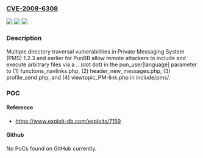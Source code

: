 ### [CVE-2008-6308](https://cve.mitre.org/cgi-bin/cvename.cgi?name=CVE-2008-6308)
![](https://img.shields.io/static/v1?label=Product&message=n%2Fa&color=blue)
![](https://img.shields.io/static/v1?label=Version&message=n%2Fa&color=blue)
![](https://img.shields.io/static/v1?label=Vulnerability&message=n%2Fa&color=brighgreen)

### Description

Multiple directory traversal vulnerabilities in Private Messaging System (PMS) 1.2.3 and earlier for PunBB allow remote attackers to include and execute arbitrary files via a .. (dot dot) in the pun_user[language] parameter to (1) functions_navlinks.php, (2) header_new_messages.php, (3) profile_send.php, and (4) viewtopic_PM-link.php in include/pms/.

### POC

#### Reference
- https://www.exploit-db.com/exploits/7159

#### Github
No PoCs found on GitHub currently.

